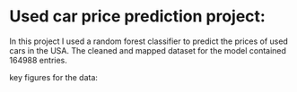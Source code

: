 # Used car price prediction project:

In this project I used a random forest classifier to predict the prices of used cars in the USA.
The cleaned and mapped dataset for the model contained 164988 entries.

key figures for the data:


